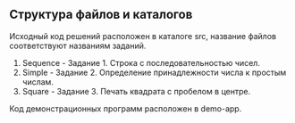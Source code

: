 ﻿## Структура файлов и каталогов

Исходный код решений расположен в каталоге src, название файлов соответствуют названиям заданий.
 1. Sequence - Задание 1. Строка с последовательностью чисел.
 2. Simple   - Задание 2. Определение принадлежности числа к простым числам.
 3. Square   - 3адание 3. Печать квадрата с пробелом в центре.

 Код демонстрационных программ расположен в demo-app.
